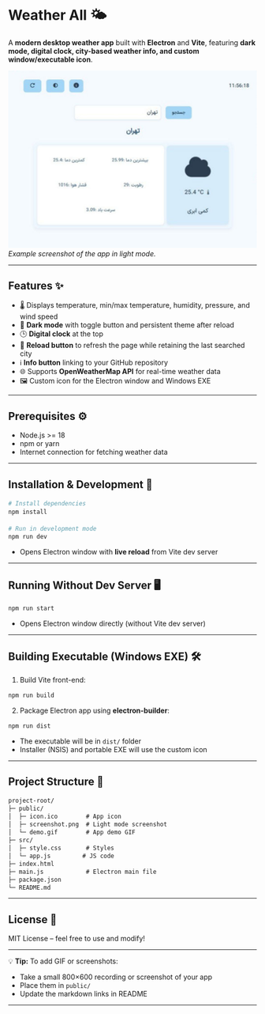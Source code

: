 # Weather All 🌤️

A **modern desktop weather app** built with **Electron** and **Vite**, featuring **dark mode, digital clock, city-based weather info, and custom window/executable icon**.

![Weather App Screenshot](./public/screenshot.jpg)
*Example screenshot of the app in light mode.*

---

## Features ✨

* 🌡 Displays temperature, min/max temperature, humidity, pressure, and wind speed
* 🌙 **Dark mode** with toggle button and persistent theme after reload
* 🕒 **Digital clock** at the top
* 🔄 **Reload button** to refresh the page while retaining the last searched city
* ℹ️ **Info button** linking to your GitHub repository
* 🌐 Supports **OpenWeatherMap API** for real-time weather data
* 🖼 Custom icon for the Electron window and Windows EXE

---

## Prerequisites ⚙️

* Node.js >= 18
* npm or yarn
* Internet connection for fetching weather data

---

## Installation & Development 🚀

```bash
# Install dependencies
npm install

# Run in development mode
npm run dev
```

* Opens Electron window with **live reload** from Vite dev server

---

## Running Without Dev Server 🖥️

```bash
npm run start
```

* Opens Electron window directly (without Vite dev server)

---

## Building Executable (Windows EXE) 🛠️

1. Build Vite front-end:

```bash
npm run build
```

2. Package Electron app using **electron-builder**:

```bash
npm run dist
```

* The executable will be in `dist/` folder
* Installer (NSIS) and portable EXE will use the custom icon

---

## Project Structure 📂

```
project-root/
├─ public/
│  ├─ icon.ico        # App icon
│  ├─ screenshot.png  # Light mode screenshot
│  └─ demo.gif        # App demo GIF
├─ src/
│  ├─ style.css       # Styles
│  └─ app.js         # JS code
├─ index.html
├─ main.js            # Electron main file
├─ package.json
└─ README.md
```
---

## License 📝

MIT License – feel free to use and modify!

---

💡 **Tip:** To add GIF or screenshots:

* Take a small 800×600 recording or screenshot of your app
* Place them in `public/`
* Update the markdown links in README

---

